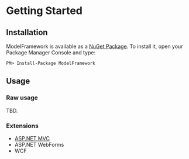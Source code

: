 Getting Started
================

Installation
-------------
ModelFramework is available as a [NuGet Package](http://nuget.org/packages/ModelFramework). 
To install it, open your Package Manager Console and type:
```
PM> Install-Package ModelFramework
```

Usage
-------

### Raw usage

TBD.

### Extensions

* [ASP.NET MVC](https://github.com/ChessOK/ModelFramework.Mvc)
* ASP.NET WebForms
* WCF

